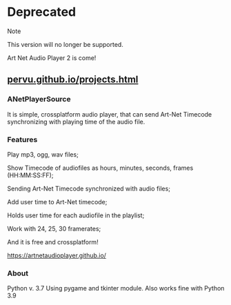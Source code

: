 # Deprecated
> [!NOTE]
> This version will no longer be supported.
> 
> Art Net Audio Player 2 is come!
> 
[pervu.github.io/projects.html](https://pervu.github.io/projects.html)
---


### ANetPlayerSource

It is simple, crossplatform audio player, that can send Art-Net Timecode synchronizing with playing time of the audio file.

### Features
Play mp3, ogg, wav files;

Show Timecode of audiofiles as hours, minutes, seconds, frames (HH:MM:SS:FF);

Sending Art-Net Timecode synchronized with audio files;

Add user time to Art-Net timecode;

Holds user time for each audiofile in the playlist;

Work with 24, 25, 30 framerates;

And it is free and crossplatform!

https://artnetaudioplayer.github.io/

### About
Python v. 3.7
Using pygame and tkinter module.
Also works fine with Python 3.9
